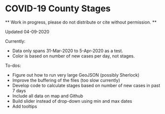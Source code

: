 # COVID-19 County Stages

** Work in progress, please do not distribute or cite without permission. **

Updated 04-09-2020

Currently:
* Data only spans 31-Mar-2020 to 5-Apr-2020 as a test.
* Color is based on number of new cases per day, not stages.

To-dos:
* Figure out how to run very large GeoJSON (possibly Sherlock)
* Improve the buffering of the files (too slow currently)
* Develop code to calculate stages based on number of new cases in past 7 days
* Include all data on map and Github
* Build slider instead of drop-down using min and max dates
* Add tooltips
